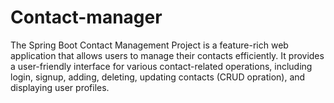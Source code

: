 # Contact-manager
The Spring Boot Contact Management Project is a feature-rich web application that allows users to manage their contacts efficiently. It provides a user-friendly interface for various contact-related operations, including login, signup, adding, deleting, updating contacts  (CRUD opration), and displaying user profiles.
